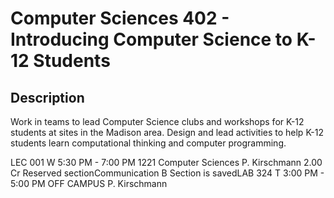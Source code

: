 # Computer Sciences 402 - Introducing Computer Science to K-12 Students

## Description

Work in teams to lead Computer Science clubs and workshops for K-12 students at sites in the Madison area. Design and lead activities to help K-12 students learn computational thinking and computer programming.

LEC 001
W 5:30 PM - 7:00 PM
1221 Computer Sciences
P. Kirschmann
2.00 Cr
Reserved sectionCommunication B
Section is savedLAB 324
T 3:00 PM - 5:00 PM
OFF CAMPUS
P. Kirschmann
